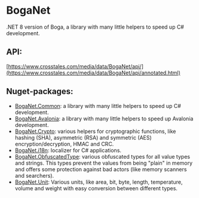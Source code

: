 # BogaNet
.NET 8 version of Boga, a library with many little helpers to speed up C# development.


## API:
[https://www.crosstales.com/media/data/BogaNet/api/](https://www.crosstales.com/media/data/BogaNet/api/annotated.html)


## Nuget-packages:
* [BogaNet.Common](https://www.nuget.org/packages/BogaNet.Common/): a library with many little helpers to speed up C# development.
* [BogaNet.Avalonia](https://www.nuget.org/packages/BogaNet.Avalonia/): a library with many little helpers to speed up Avalonia development.
* [BogaNet.Crypto](https://www.nuget.org/packages/BogaNet.Crypto/): various helpers for cryptographic functions, like hashing (SHA), asymmetric (RSA) and symmetric (AES) encryption/decryption, HMAC and CRC.
* [BogaNet.i18n](https://www.nuget.org/packages/BogaNet.i18n/): localizer for C# applications.
* [BogaNet.ObfuscatedType](https://www.nuget.org/packages/BogaNet.ObfuscatedType/): various obfuscated types for all value types and strings. This types prevent the values from being "plain" in memory and offers some protection against bad actors (like memory scanners and searchers).
* [BogaNet.Unit](https://www.nuget.org/packages/BogaNet.Unit/): Various units, like area, bit, byte, length, temperature, volume and weight with easy conversion between different types.